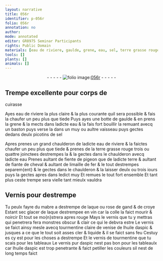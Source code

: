 ```yaml
---
layout: narrative
title: 056r
identifier: p-056r
folio: 056r
annotation: no
author:
mode: annotated
editor: GR8975 Seminar Participants
rights: Public Domain
materials: [eau de riviere, gaulde, grene, eau, sel, terre grasse rouge, fiente de pigeon, terre, fiante de cheval, fer, mabre, laque, rose de gand, croye, vin, colle, tourmentine claire de venise, huile daspic, tourmentine, aspic]
tools: []
plants: []
animals: []
---
```


<div class="folio" align="center">- - - - - <a href="http://gallica.bnf.fr/ark:/12148/btv1b10500001g/f117.image" target="_blank"><img src="https://cu-mkp.github.io/2017-workshop-edition/assets/photo-icon.png" alt="folio image: " style="display:inline-block; margin-bottom:-3px;"/>056r</a> - - - - - </div>  
  

## Trempe excellente pour corps de
 cuirasse

 
Ayes <span class="m">eau de riviere</span> la plus claire & la plus courante
 quil sera possible & fais la chaufer un peu plus que tiede
 Puys ayes une botte de <span class="m">gaulde</span> & en prens la <span class="m">grene</span> & la
 mects dans ladicte <span class="m">eau</span> & la fais fort bouillir la remuant
 avecq un baston puys verse la dans un muy ou aultre
 vaisseau puys gectes dedans deulx picotins de <span class="m">sel</span>
 
Apres prenes un grand chaulderon de ladicte <span class="m">eau de
 riviere</span> & la faictes chaufer un peu plus que tiede &
 prenes de la <span class="m">terre grasse rouge</span> trois ou quattre joinctees
 destrempes la & la gectes dans le chaulderon avecq ladicte
 eau Prenes aultant de <span class="m">fiente de pigeon</span> que de ladicte
 <span class="m">terre</span> & aultant de <span class="m">fiante de cheval</span> & aultant de limaille
 de <span class="m">fer</span> & le tout destrempes separem{ent} & le gectes dans le
 chaulderon & la laisser deulx ou trois iours puys la gectes
 apres dans ledict muy Et remues le tout fort ensemble
 Et tant plus ceste trempe sera vielle tant mieulx vauldra
 
 
  

## Vernis pour destrempe

 
 Tu peulx fayre du <span class="m">mabre</span> a destrempe de <span class="m">laque</span> ou <span class="m">rose
 de gand</span> & de <span class="m">croye</span> Estant sec glacer de <span class="m">laque</span> destrempee
 en <span class="m">vin</span> car la <span class="m">colle</span> la faict mourir & noircir Et tout se mo{n}strera apres
 rouge Mays le vernis que tu y mettras qui penetrera fera
 monstres obscur & clair ce qui le debvra estre Le vernis
 se faict ainsy mesle avecq <span class="m">tourmentine claire de venise</span>
 de l<span class="m">huile daspic</span> & jusques a ce que le tout soit asses cler
 & liquide & il se faict sans feu Cestuy es cy est pour
 les choses a destrempe Et le vernis de <span class="m">tourmentine</span> que
 tu scais pour les tableaux Le vernis pur d<span class="m">aspic</span> nest
 pas bon pour les tableaulx car l<span class="m">huile daspic</span> est trop
 penetrante & faict petiller les couleurs sil nest de long temps
 faict
 
